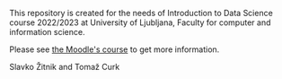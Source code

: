 This repository is created for the needs of Introduction to Data Science course 2022/2023 at University of Ljubljana, Faculty for computer and information science.

Please see [the Moodle's course](https://ucilnica2223.fri.uni-lj.si/course/view.php?id=303) to get more information.

Slavko Žitnik and Tomaž Curk
